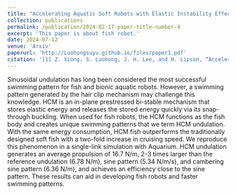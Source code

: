 ```yaml
---
title: "Accelerating Aquatic Soft Robots with Elastic Instability Effects"
collection: publications
permalink: /publication/2024-02-17-paper-title-number-4
excerpt: 'This paper is about fish robot.'
date: 2024-07-12
venue: 'Arxiv'
paperurl: 'http://Luohongsuyu.github.io/files/paper1.pdf'
citation: '[1] Z. Xiong, S. Luohong, J. H. Lee, and H. Lipson, “Accelerating Aquatic Soft Robots with Elastic Instability Effects,” Jul. 15, 2024, arXiv: arXiv:2310.14119. doi: 10.48550/arXiv.2310.14119.'
---
```


Sinusoidal undulation has long been considered the most successful swimming pattern for fish and bionic aquatic robots. However, a swimming pattern generated by the hair clip mechanism may challenge this knowledge. HCM is an in-plane prestressed bi-stable mechanism that stores elastic energy and releases the stored energy quickly via its snap-through buckling. When used for fish robots, the HCM functions as the fish body and creates unique swimming patterns that we term HCM undulation. With the same energy consumption, HCM fish outperforms the traditionally designed soft fish with a two-fold increase in cruising speed. We reproduce this phenomenon in a single-link simulation with Aquarium. HCM undulation generates an average propulsion of 16.7 N/m, 2-3 times larger than the reference undulation (6.78 N/m), sine pattern (5.34 N/m/s), and cambering sine pattern (6.36 N/m), and achieves an efficiency close to the sine pattern. These results can aid in developing fish robots and faster swimming patterns.

